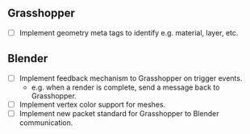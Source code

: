 
## Grasshopper
- [ ] Implement geometry meta tags to identify e.g. material, layer, etc.

## Blender
- [ ] Implement feedback mechanism to Grasshopper on trigger events.
  - e.g. when a render is complete, send a message back to Grasshopper.
- [ ] Implement vertex color support for meshes.
- [ ] Implement new packet standard for Grasshopper to Blender communication.